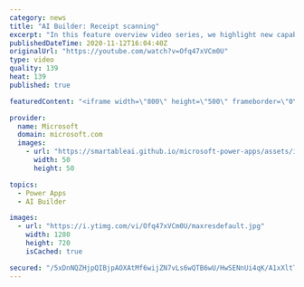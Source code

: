 ```yaml
---
category: news
title: "AI Builder: Receipt scanning"
excerpt: "In this feature overview video series, we highlight new capabilities included in the latest update to AI Builder.  Receipt scanning is a new AI Builder feature that processes receipts to identify and extract information. The AI model identifies receipt data, merchant information, total price, and taxes"
publishedDateTime: 2020-11-12T16:04:40Z
originalUrl: "https://youtube.com/watch?v=Ofq47xVCm0U"
type: video
quality: 139
heat: 139
published: true

featuredContent: "<iframe width=\"800\" height=\"500\" frameborder=\"0\" src=\"https://www.youtube.com/embed/Ofq47xVCm0U\" allow=\"accelerometer; autoplay; encrypted-media; gyroscope; picture-in-picture\" allowfullscreen></iframe>"

provider:
  name: Microsoft
  domain: microsoft.com
  images:
    - url: "https://smartableai.github.io/microsoft-power-apps/assets/images/organizations/microsoft.com-50x50.jpg"
      width: 50
      height: 50

topics:
  - Power Apps
  - AI Builder

images:
  - url: "https://i.ytimg.com/vi/Ofq47xVCm0U/maxresdefault.jpg"
    width: 1280
    height: 720
    isCached: true

secured: "/5xDnNQZHjpQIBjpAOXAtMf6wijZN7vLs6wQTB6wU/HwSENnUi4qK/A1xXltTW61h/NLaJAegYe1LYoVlcVZ1HtHq9pdZwOGjwt2osI8yWycGuHxbaNFsqo8Y0clMSsdWJc2G7m0OngAZfTI/C+yx1tVfSefSygvighFm7Vfkn2FDJiMtL111qVXc0G7eV7r/CZyUwM3sdS1u6aOTYASrOA6nJsv5LtQVlK0xWVUxzYdvOOJMqPhF6unglx27PAk1OxwS0OTqSwuTZV5K9q4buv9upGpczE65C8mMg6mioYK2sCJXzbJaDWT17cm+Ijut7iWqnlYXZ/M38iVmzjWSnkI6SGFNc2eINuVASIqOusiWWa8aqKv3nNiJo+MsMRRUT9EIp0OmYl54oxpw52Pz5OlFFgQcdQnfJ+wn1/u09p2JD13UER6tOfVakjLciWU;txTI36lub0tew6tEZbxV0A=="
---
```



